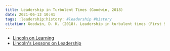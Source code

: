 ```yaml
---
title: Leadership in Turbulent Times (Goodwin, 2018)
date: 2021-06-13 10:41
tags: :leadership:history: #leadership #history 
citation: Goodwin, D. K. (2018). Leadership in turbulent times (First Simon&Schuster hardcover edition). Simon & Schuster.
---
```


- [Lincoln on Learning](202106131045.md)
- [Lincoln's Lessons on Leadership](202106131058.md)
